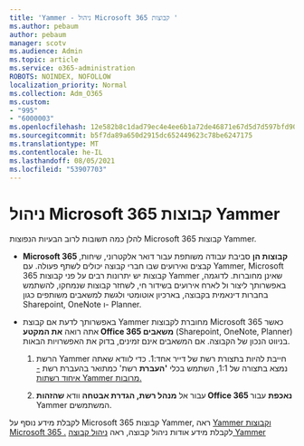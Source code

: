 ```yaml
---
title: 'Yammer - ניהול Microsoft 365 קבוצות '
ms.author: pebaum
author: pebaum
manager: scotv
ms.audience: Admin
ms.topic: article
ms.service: o365-administration
ROBOTS: NOINDEX, NOFOLLOW
localization_priority: Normal
ms.collection: Adm_O365
ms.custom:
- "995"
- "6000003"
ms.openlocfilehash: 12e582b8c1dad79ec4e4ee6b1a72de46871e67d5d7d597bfd90963dcb6647b61
ms.sourcegitcommit: b5f7da89a650d2915dc652449623c78be6247175
ms.translationtype: MT
ms.contentlocale: he-IL
ms.lasthandoff: 08/05/2021
ms.locfileid: "53907703"
---
```

# <a name="manage-microsoft-365-groups-in-yammer"></a>ניהול Microsoft 365 קבוצות Yammer

להלן כמה תשובות לרוב הבעיות הנפוצות Microsoft 365 קבוצות Yammer.

* **Microsoft 365 קבוצות הן** סביבת עבודה משותפת עבור דואר אלקטרוני, שיחות, קבצים ואירועים שבו חברי קבוצה יכולים לשתף פעולה. עם Yammer, Microsoft 365 קבוצות יש יתרונות רבים על פני קבוצות Yammer שאינן מחוברות. לדוגמה, באפשרותך ליצור ול לארח אירועים בשידור חי, לשחזר קבוצות שנמחקו, להשתמש בחברות דינאמית בקבוצה, בארכיון אוטומטי ולגשת למשאבים משותפים כגון Sharepoint, OneNote ו- Planner.

* באפשרותך לדעת אם קבוצת Yammer מחוברת לקבוצות Microsoft 365 כאשר אתה רואה **את המקטע Office 365 משאבים** (Sharepoint, OneNote, Planner) בניווט הנכון של הקבוצה. אם המשאבים אינם זמינים, בדוק את האפשרויות הבאות.

  1. הרשת Yammer חייבת להיות בתצורת רשת של דייר אחד:1. כדי לוודא שאתה נמצא בתצורה של 1:1, השתמש בכלי **'העברת** רשת' כמתואר בהעברת רשת [- איחוד רשתות Yammer מרובות.](https://docs.microsoft.com/yammer/configure-your-yammer-network/consolidate-multiple-yammer-networks)

  2. עבור אל **מנהל רשת, הגדרת אבטחה** וודא **שהזהות Office 365 נאכפת** עבור Yammer המשתמשים.

לקבלת מידע נוסף על Microsoft 365 קבוצות Yammer, ראה [Yammer וקבוצות Microsoft 365 .](https://docs.microsoft.com/yammer/manage-yammer-groups/yammer-and-office-365-groups) לקבלת מידע אודות ניהול קבוצה, ראה [ניהול קבוצה Yammer](https://support.office.com/article/Manage-a-group-in-Yammer-6e05c6d6-5548-4c88-89cd-e6757a514ef2)
